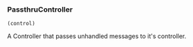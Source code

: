 ### PassthruController

``` suneido
(control)
```

A Controller that passes unhandled messages to it's controller.